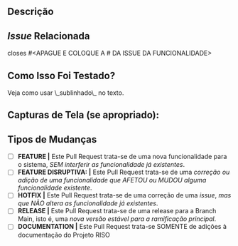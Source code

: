 <!--- Forneça um resumo geral das suas alterações no título acima -->

## Descrição
<!--- Decreva suas alterações detalhadamente -->

## _Issue_ Relacionada
<!--- Este projeto apenas aceita _pull requests_ relacionadas à _issues_ abertas. -->
<!--- Se está sugerindo uma nova _feature_ ou mudança, por favor discuta em uma _issue_ antes. -->
<!--- Se está corrigindo um _bug_, deve haver uma _issue_ descrevendo-o com passos para reproduzir. -->
<!--- Por favor, adicione o link para a _issue_ aqui: -->
<!--- #nome_da_issue: -->
closes #<APAGUE E COLOQUE A # DA ISSUE DA FUNCIONALIDADE>

## Como Isso Foi Testado?
<!--- Por favor, descreva detalhadamente como você testou suas mudanças. -->
<!--- Inclua detalhes do seu ambiente de teste e os testes que você executou -->	Veja como usar \_sublinhado\_ no texto.
<!--- para ver como a sua alteração afeta outras áreas do código, etc. -->

## Capturas de Tela (se apropriado):

## Tipos de Mudanças
<!--- Quais os tipos de alterações introduzidos pelo seu código? Coloque um `x` em todas as caixas que se aplicam: -->
- [ ] **FEATURE |** Este Pull Request trata-se de uma nova funcionalidade para o sistema, _SEM interferir as funcionalidade já existentes_.
- [ ] **FEATURE DISRUPTIVA:  |** Este Pull Request trata-se de uma _correção ou adição de uma funcionalidade que AFETOU ou MUDOU alguma funcionalidade existente_.
- [ ] **HOTFIX  |** Este Pull Request trata-se de uma correção de uma _issue_, _mas que NÃO altera as funcionalidade já existentes_.
- [ ] **RELEASE  |** Este Pull Request trata-se de uma release para a Branch Main, isto é, uma _nova versão estável para a ramificação principal_.
- [ ] **DOCUMENTATION  |** Este Pull Request trata-se SOMENTE de adições à documentação do Projeto RISO
